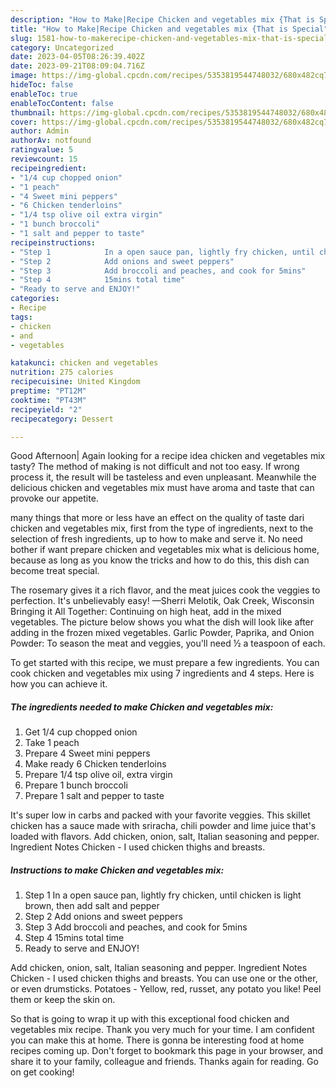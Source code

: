 ```yaml
---
description: "How to Make|Recipe Chicken and vegetables mix {That is Special"
title: "How to Make|Recipe Chicken and vegetables mix {That is Special"
slug: 1581-how-to-makerecipe-chicken-and-vegetables-mix-that-is-special
category: Uncategorized
date: 2023-04-05T08:26:39.402Z
date: 2023-09-21T08:09:04.716Z
image: https://img-global.cpcdn.com/recipes/5353819544748032/680x482cq70/chicken-and-vegetables-mix-recipe-main-photo.jpg
hideToc: false
enableToc: true
enableTocContent: false
thumbnail: https://img-global.cpcdn.com/recipes/5353819544748032/680x482cq70/chicken-and-vegetables-mix-recipe-main-photo.jpg
cover: https://img-global.cpcdn.com/recipes/5353819544748032/680x482cq70/chicken-and-vegetables-mix-recipe-main-photo.jpg
author: Admin
authorAv: notfound
ratingvalue: 5
reviewcount: 15
recipeingredient:
- "1/4 cup chopped onion"
- "1 peach"
- "4 Sweet mini peppers"
- "6 Chicken tenderloins"
- "1/4 tsp olive oil extra virgin"
- "1 bunch broccoli"
- "1 salt and pepper to taste"
recipeinstructions:
- "Step 1            In a open sauce pan, lightly fry chicken, until chicken is light brown, then add salt and pepper"
- "Step 2            Add onions and sweet peppers"
- "Step 3            Add broccoli and peaches, and cook for 5mins"
- "Step 4            15mins total time"
- "Ready to serve and ENJOY!"
categories:
- Recipe
tags:
- chicken
- and
- vegetables

katakunci: chicken and vegetables 
nutrition: 275 calories
recipecuisine: United Kingdom
preptime: "PT12M"
cooktime: "PT43M"
recipeyield: "2"
recipecategory: Dessert

---
```



Good Afternoon| Again looking for a recipe idea chicken and vegetables mix tasty? The method of making is not difficult and not too easy. If wrong process it, the result will be tasteless and even unpleasant. Meanwhile the delicious chicken and vegetables mix must have aroma and taste that can provoke our appetite.






many things that more or less have an effect on the quality of taste dari chicken and vegetables mix, first from the type of ingredients, next to the selection of fresh ingredients, up to how to make and serve it. No need bother if want prepare chicken and vegetables mix what is delicious home, because as long as you know the tricks and how to do this, this dish can become treat special.


The rosemary gives it a rich flavor, and the meat juices cook the veggies to perfection. It&#39;s unbelievably easy! —Sherri Melotik, Oak Creek, Wisconsin Bringing it All Together: Continuing on high heat, add in the mixed vegetables. The picture below shows you what the dish will look like after adding in the frozen mixed vegetables. Garlic Powder, Paprika, and Onion Powder: To season the meat and veggies, you&#39;ll need ½ a teaspoon of each.


To get started with this recipe, we must prepare a few ingredients. You can cook chicken and vegetables mix using 7 ingredients and 4 steps. Here is how you can achieve it.

<!--inarticleads1-->

##### The ingredients needed to make Chicken and vegetables mix:

1. Get 1/4 cup chopped onion
1. Take 1 peach
1. Prepare 4 Sweet mini peppers
1. Make ready 6 Chicken tenderloins
1. Prepare 1/4 tsp olive oil, extra virgin
1. Prepare 1 bunch broccoli
1. Prepare 1 salt and pepper to taste


It&#39;s super low in carbs and packed with your favorite veggies. This skillet chicken has a sauce made with sriracha, chili powder and lime juice that&#39;s loaded with flavors. Add chicken, onion, salt, Italian seasoning and pepper. Ingredient Notes Chicken - I used chicken thighs and breasts. 

<!--inarticleads2-->

##### Instructions to make Chicken and vegetables mix:

1. Step 1            In a open sauce pan, lightly fry chicken, until chicken is light brown, then add salt and pepper
1. Step 2            Add onions and sweet peppers
1. Step 3            Add broccoli and peaches, and cook for 5mins
1. Step 4            15mins total time
1. Ready to serve and ENJOY!

Add chicken, onion, salt, Italian seasoning and pepper. Ingredient Notes Chicken - I used chicken thighs and breasts. You can use one or the other, or even drumsticks. Potatoes - Yellow, red, russet, any potato you like! Peel them or keep the skin on. 

So that is going to wrap it up with this exceptional food chicken and vegetables mix recipe. Thank you very much for your time. I am confident you can make this at home. There is gonna be interesting food at home recipes coming up. Don't forget to bookmark this page in your browser, and share it to your family, colleague and friends. Thanks again for reading. Go on get cooking!

